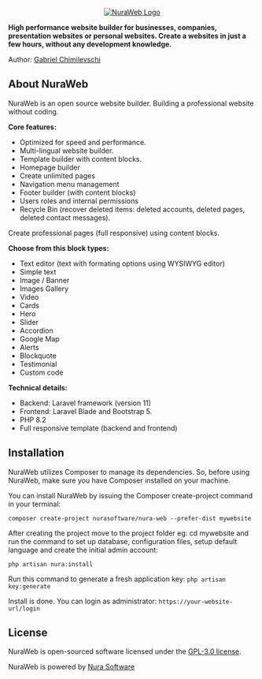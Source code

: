 <p align="center"><a href="https://nuraweb.com" target="_blank"><img src="https://cdn.nurasoftware.com/img/logo/nuraweb/logo-bg-white.png" alt="NuraWeb Logo"></a></p>

<p><b>High performance website builder for businesses, companies, presentation websites or personal websites. Create a websites in just a few hours, without any development knowledge.</b></p>

Author: [Gabriel Chimilevschi](https://github.com/chimilevschi)

## About NuraWeb

NuraWeb is an open source website builder. Building a professional website without coding.

<b>Core features:</b>
- Optimized for speed and performance.
- Multi-lingual website builder.
- Template builder with content blocks.
- Homepage builder
- Create unlimited pages
- Navigation menu management
- Footer builder (with content blocks)
- Users roles and internal permissions
- Recycle Bin (recover deleted items: deleted accounts, deleted pages, deleted contact messages).

Create professional pages (full responsive) using content blocks. 

<b>Choose from this block types:</b>
- Text editor (text with formating options using WYSIWYG editor)
- Simple text
- Image / Banner
- Images Gallery
- Video
- Cards
- Hero
- Slider
- Accordion
- Google Map
- Alerts
- Blockquote
- Testimonial
- Custom code

<b>Technical details:</b>
- Backend: Laravel framework (version 11)
- Frontend: Laravel Blade and Bootstrap 5.
- PHP 8.2
- Full responsive template (backend and frontend)

## Installation
NuraWeb utilizes Composer to manage its dependencies. So, before using NuraWeb, make sure you have Composer installed on your machine.

You can install NuraWeb by issuing the Composer create-project command in your terminal:

```composer create-project nurasoftware/nura-web --prefer-dist mywebsite```

After creating the project move to the project folder eg: cd mywebsite and run the command to set up database, configuration files, setup default language and create the initial admin account:

```php artisan nura:install```

Run this command to generate a fresh application key:
```php artisan key:generate```

Install is done. You can login as administrator:
```https://your-website-url/login```

## License

NuraWeb is open-sourced software licensed under the [GPL-3.0 license](https://opensource.org/license/gpl-3-0).

NuraWeb is powered by [Nura Software](https://nurasoftware.com)
